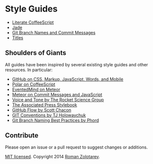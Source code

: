 # Style Guides

- [Literate CoffeeScript](javascript/litcoffee.md)
- [Jade](html/jade.md)
- [Git Branch Names and Commit Messages](git.md)
- [Titles](english/titles.md)

## Shoulders of Giants

All guides have been inspired by several existing style guides
and other resources. In particular:

- [GitHub on CSS, Markup, JavaScript, Words, and Mobile][github-guide]
- [Polar on CoffeeScript][coffeescript-guide]
- [EventedMind on Meteor][eventedmind-em]
- [Meteor on Commit Messages and JavaScript][meteor-guide]
- [Voice and Tone by The Rocket Science Group][voiceandtone]
- [The Associated Press Stylebook][apstylebook]
- [GitHub Flow by Scott Chacon][github-flow]
- [GIT Conventions by TJ Holowaychuk][git-conventions]
- [Git Branch Naming Best Practices by Phord][git-branch-naming]

## Contribute

Please open an issue or a pull request to suggest changes or additions.

[MIT licensed][license].
Copyright 2014 [Roman Zolotarev](http://romanzolotarev.com).

[license]: https://github.com/romanzolotarev/styleguides/blob/master/LICENSE.md
[github-guide]: https://github.com/styleguide/
[coffeescript-guide]: https://github.com/polarmobile/coffeescript-style-guide
[eventedmind-em]: https://github.com/eventedmind/em
[meteor-guide]: https://github.com/meteor/meteor/wiki/Meteor-Style-Guide
[voiceandtone]: http://voiceandtone.com/
[apstylebook]: http://www.apstylebook.com/
[github-flow]: http://scottchacon.com/2011/08/31/github-flow.html
[git-conventions]: https://medium.com/code-adventures/a940ee20862d
[git-branch-naming]: http://stackoverflow.com/a/6065944/314392